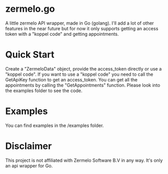 # zermelo.go
A little zermelo API wrapper, made in Go (golang).
I'll add a lot of other features in the near future but for now it only supports getting an access token with a "koppel code" and getting appointments. 

# Quick Start
Create a "ZermeloData" object, provide the access_token directly or use a "koppel code".
If you want to use a "koppel code" you need to call the GetApiKey function to get an access_token.
You can get all the appointments by calling the "GetAppointments" function.
Please look into the examples folder to see the code.

# Examples
You can find examples in the /examples folder. 

# Disclaimer
This project is not affiliated with Zermelo Software B.V in any way. It's only an api wrapper for Go.
